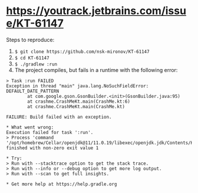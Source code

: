 https://youtrack.jetbrains.com/issue/KT-61147
===========================================

Steps to reproduce:

1. `$ git clone https://github.com/nsk-mironov/KT-61147`
2. `$ cd KT-61147`
3. `$ ./gradlew :run`
4. The project compiles, but fails in a runtime with the following error:

```
> Task :run FAILED
Exception in thread "main" java.lang.NoSuchFieldError: DEFAULT_DATE_PATTERN
        at com.google.gson.GsonBuilder.<init>(GsonBuilder.java:95)
        at crashme.CrashMeKt.main(CrashMe.kt:6)
        at crashme.CrashMeKt.main(CrashMe.kt)

FAILURE: Build failed with an exception.

* What went wrong:
Execution failed for task ':run'.
> Process 'command '/opt/homebrew/Cellar/openjdk@11/11.0.19/libexec/openjdk.jdk/Contents/Home/bin/java'' finished with non-zero exit value 1

* Try:
> Run with --stacktrace option to get the stack trace.
> Run with --info or --debug option to get more log output.
> Run with --scan to get full insights.

* Get more help at https://help.gradle.org
```
